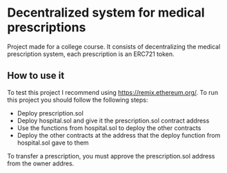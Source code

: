 # Decentralized system for medical prescriptions


Project made for a college course. It consists of decentralizing the medical prescription system, each prescription is an ERC721 token.

## How to use it

To test this project I recommend using https://remix.ethereum.org/. To run this project you should follow the following steps:

* Deploy prescription.sol
* Deploy hospital.sol and give it the prescription.sol contract address
* Use the functions from hospital.sol to deploy the other contracts
* Deploy the other contracts at the address that the deploy function from hospital.sol gave to them

To transfer a prescription, you must approve the prescription.sol address from the owner addres.
